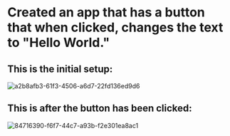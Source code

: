 <h1>Created an app that has a button that when clicked, changes the text to "Hello World."</h1>

<h2>This is the initial setup:</h2>

![a2b8afb3-61f3-4506-a6d7-22fd136ed9d6](https://github.com/afiqamjad/CS501Assignment1/assets/108052495/bf056af7-13a3-4f1b-9384-102e39a01a4e)

<h2>This is after the button has been clicked:</h2>

![84716390-f6f7-44c7-a93b-f2e301ea8ac1](https://github.com/afiqamjad/CS501Assignment1/assets/108052495/425661ce-f23d-4ae7-aa3b-7ffa22910041)

